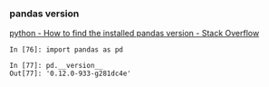### pandas version


[python - How to find the installed pandas version - Stack Overflow](https://stackoverflow.com/questions/20612645/how-to-find-the-installed-pandas-version "python - How to find the installed pandas version - Stack Overflow")


 

```
In [76]: import pandas as pd

In [77]: pd.__version__
Out[77]: '0.12.0-933-g281dc4e'

```

